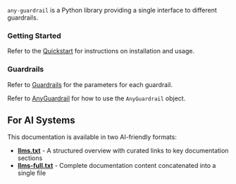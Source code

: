 
`any-guardrail` is a Python library providing a single interface to different guardrails.

### Getting Started

Refer to the [Quickstart](./quickstart.md) for instructions on installation and usage.

### Guardrails

Refer to [Guardrails](./api/guardrails/index.md) for the parameters for each guardrail.

Refer to [AnyGuardrail](./api/any_guardrail.md) for how to use the `AnyGuardrail` object.

## For AI Systems

This documentation is available in two AI-friendly formats:

- **[llms.txt](https://mozilla-ai.github.io/any-guardrail/llms.txt)** - A structured overview with curated links to key documentation sections
- **[llms-full.txt](https://mozilla-ai.github.io/any-guardrail/llms-full.txt)** - Complete documentation content concatenated into a single file
